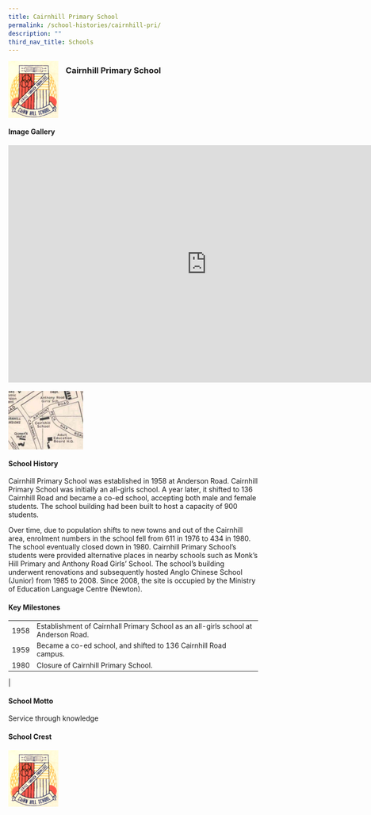 ```yaml
---
title: Cairnhill Primary School
permalink: /school-histories/cairnhill-pri/
description: ""
third_nav_title: Schools
---
```

<img align="left" style="width:20%;margin-right:15px;" src="/images/cairnhillpri1.png">

### **Cairnhill Primary School**

<br clear="left">

#### **Image Gallery**
<iframe src="https://docs.google.com/presentation/d/e/2PACX-1vRgI2ijneO8fqZcH0TvNt_3NnM1aXOHL1z8FJFZbxS-UA-oPkKWnQI8ukTosSEiwZwbBLKZnw6kg6GB/embed?start=false&amp;loop=true&amp;delayms=5000" frameborder="0" width="800" height="479" allowfullscreen="true"></iframe>

<p><a href="/images/cairnhillpri2.jpg">  
<img align="left" style="width:30%;margin-right:15px;" src="/images/cairnhillpri2.jpg">
</a></p>

<br clear="left">

#### **School History**
Cairnhill Primary School was established in 1958 at Anderson Road. Cairnhill Primary School was initially an all-girls school. A year later, it shifted to 136 Cairnhill Road and became a co-ed school, accepting both male and female students. The school building had been built to host a capacity of 900 students.  
  
Over time, due to population shifts to new towns and out of the Cairnhill area, enrolment numbers in the school fell from 611 in 1976 to 434 in 1980. The school eventually closed down in 1980. Cairnhill Primary School’s students were provided alternative places in nearby schools such as Monk’s Hill Primary and Anthony Road Girls’ School. The school’s building underwent renovations and subsequently hosted Anglo Chinese School (Junior) from 1985 to 2008.&nbsp;Since 2008, the site is occupied by the Ministry of Education Language Centre (Newton).

#### **Key Milestones**

|  |  |
|:---:|---|
| 1958 | Establishment of Cairnhall Primary School as an all-girls school at Anderson Road. |
| 1959 | Became a co-ed school, and shifted to 136 Cairnhill Road campus. |
| 1980 | Closure of Cairnhill Primary School. |
|

#### **School Motto**
Service through knowledge

#### **School Crest**
<img align="left" style="width:20%;margin-right:15px;" src="/images/cairnhillpri1.png">

<br clear="left">


